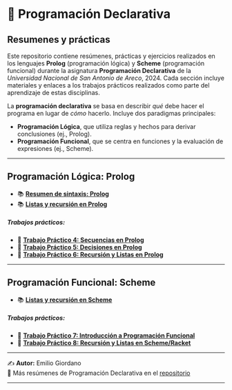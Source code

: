 # 📝 Programación Declarativa
## Resumenes y prácticas

Este repositorio contiene resúmenes, prácticas y ejercicios realizados en los lenguajes **Prolog** (programación lógica) y **Scheme** (programación funcional) durante la asignatura __Programación Declarativa__ de la _Universidad Nacional de San Antonio de Areco_, 2024. Cada sección incluye materiales y enlaces a los trabajos prácticos realizados como parte del aprendizaje de estas disciplinas.  

La **programación declarativa** se basa en describir *qué* debe hacer el programa en lugar de *cómo* hacerlo. Incluye dos paradigmas principales:  
- **Programación Lógica**, que utiliza reglas y hechos para derivar conclusiones (ej., Prolog).  
- **Programación Funcional**, que se centra en funciones y la evaluación de expresiones (ej., Scheme).  


---

## Programación Lógica: Prolog

- 📚 **[Resumen de sintaxis: Prolog](./Resumen-Sintaxis-Prolog.md)**
- 📚 **[Listas y recursión en Prolog](./Listas-Prolog.md)**

##### Trabajos prácticos:
- 📝 **[Trabajo Práctico 4: Secuencias en Prolog](./Prolog-Practica/GuiaPractica4.md)**  
- 📝 **[Trabajo Práctico 5: Decisiones en Prolog](./Prolog-Practica/GuiaPractica5.md)**  
- 📝 **[Trabajo Práctico 6: Recursión y Listas en Prolog](./Prolog-Practica/GuiaPractica6.md)**  

---

## Programación Funcional: Scheme
-  📚 **[Listas y recursión en Scheme](./Listas-Scheme.md)**

##### Trabajos prácticos:
- 📝 **[Trabajo Práctico 7: Introducción a Programación Funcional](./Scheme-Practica/GuiaPractica7.md)**  
- 📝 **[Trabajo Práctico 8: Recursión y Listas en Scheme/Racket](./Scheme-Practica/GuiaPractica8.md)**  

---
✍️ **Autor:** Emilio Giordano  
🔗 Más resúmenes de Programación Declarativa en el [repositorio](https://github.com/EmilioGiordano/Programacion-Declarativa-Practica)  

---
